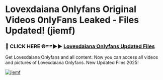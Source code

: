 # Lovexdaiana Onlyfans Original Videos 0nlyFans Leaked - Files Updated! (jiemf)

<h3>🔴 CLICK HERE 🌐==►► <a href="https://tinyurl.com/ehrbuxhb" rel="nofollow">Lovexdaiana Onlyfans Updated Files</a></h3>

Get Lovexdaiana Onlyfans and all content. Now you can access all videos and pictures of Lovexdaiana Onlyfans. New Updated Files 2025!

[![jiemf](https://i.imgur.com/lVYEuWS.gif)](https://tinyurl.com/ehrbuxhb)
